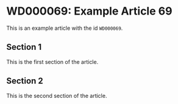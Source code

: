 # WD000069: Example Article 69

This is an example article with the id `WD000069`.

## Section 1

This is the first section of the article.

## Section 2

This is the second section of the article.
